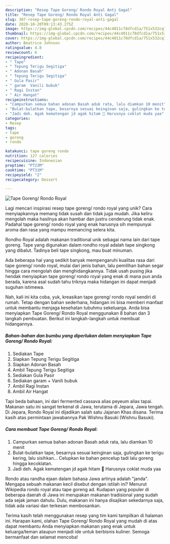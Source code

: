 ```yaml
---
description: "Resep Tape Goreng/ Rondo Royal Anti Gagal"
title: "Resep Tape Goreng/ Rondo Royal Anti Gagal"
slug: 307-resep-tape-goreng-rondo-royal-anti-gagal
date: 2020-10-20T09:13:43.275Z
image: https://img-global.cpcdn.com/recipes/44c4011c78dfcd1a/751x532cq70/tape-goreng-rondo-royal-foto-resep-utama.jpg
thumbnail: https://img-global.cpcdn.com/recipes/44c4011c78dfcd1a/751x532cq70/tape-goreng-rondo-royal-foto-resep-utama.jpg
cover: https://img-global.cpcdn.com/recipes/44c4011c78dfcd1a/751x532cq70/tape-goreng-rondo-royal-foto-resep-utama.jpg
author: Beatrice Johnson
ratingvalue: 4.8
reviewcount: 6
recipeingredient:
- " Tape"
- " Tepung Terigu Segitiga"
- " Adonan Basah"
- " Tepung Terigu Segitiga"
- " Gula Pasir"
- " garam  Vanili bubuk"
- " Ragi Instan"
- " Air Hangat"
recipeinstructions:
- "Campurkan semua bahan adonan Basah aduk rata, lalu diamkan 10 menit"
- "Bulat-bulatkan tape, besarnya sesuai keinginan saja, gulingkan ke terigu kering, lalu sisihkan... Celupkan ke bahan pencelup tadi lalu goreng hingga kecoklatan."
- "Jadi deh. Agak kematengan jd agak hitam 🙈 Harusnya coklat muda yaa"
categories:
- Resep
tags:
- tape
- goreng
- rondo

katakunci: tape goreng rondo 
nutrition: 127 calories
recipecuisine: Indonesian
preptime: "PT23M"
cooktime: "PT31M"
recipeyield: "2"
recipecategory: Dessert

---
```



![Tape Goreng/ Rondo Royal](https://img-global.cpcdn.com/recipes/44c4011c78dfcd1a/751x532cq70/tape-goreng-rondo-royal-foto-resep-utama.jpg)

Lagi mencari inspirasi resep tape goreng/ rondo royal yang unik? Cara menyiapkannya memang tidak susah dan tidak juga mudah. Jika keliru mengolah maka hasilnya akan hambar dan justru cenderung tidak enak. Padahal tape goreng/ rondo royal yang enak harusnya sih mempunyai aroma dan rasa yang mampu memancing selera kita.

Rondho Royal adalah makanan traditional unik sebagai nama lain dari tape goreng. Tape yang digunakan dalam rondho royal adalah tape singkong yang dibalut. Tadinya beli tape singkong, mau buat minuman.

Ada beberapa hal yang sedikit banyak mempengaruhi kualitas rasa dari tape goreng/ rondo royal, mulai dari jenis bahan, lalu pemilihan bahan segar hingga cara mengolah dan menghidangkannya. Tidak usah pusing jika hendak menyiapkan tape goreng/ rondo royal yang enak di mana pun anda berada, karena asal sudah tahu triknya maka hidangan ini dapat menjadi suguhan istimewa.


Nah, kali ini kita coba, yuk, kreasikan tape goreng/ rondo royal sendiri di rumah. Tetap dengan bahan sederhana, hidangan ini bisa memberi manfaat untuk membantu menjaga kesehatan tubuhmu sekeluarga. Anda bisa menyiapkan Tape Goreng/ Rondo Royal menggunakan 8 bahan dan 3 langkah pembuatan. Berikut ini langkah-langkah untuk membuat hidangannya.

<!--inarticleads1-->

##### Bahan-bahan dan bumbu yang diperlukan dalam menyiapkan Tape Goreng/ Rondo Royal:

1. Sediakan  Tape
1. Siapkan  Tepung Terigu Segitiga
1. Siapkan  Adonan Basah
1. Ambil  Tepung Terigu Segitiga
1. Sediakan  Gula Pasir
1. Sediakan  garam + Vanili bubuk
1. Ambil  Ragi Instan
1. Ambil  Air Hangat


Tapi beda bahaan, ini dari fermented cassava alias peyeum alias tapai. Makanan satu ini sangat terkenal di Jawa, terutama di Jepara, Jawa tengah. Di Jepara, Rondo Royal ini dijadikan salah satu Jajanan Khas disana. Terima kasih atas permintaan jawabannya Pak Wishnu Basuki (Wishnu Basuki). 

<!--inarticleads2-->

##### Cara membuat Tape Goreng/ Rondo Royal:

1. Campurkan semua bahan adonan Basah aduk rata, lalu diamkan 10 menit
1. Bulat-bulatkan tape, besarnya sesuai keinginan saja, gulingkan ke terigu kering, lalu sisihkan... Celupkan ke bahan pencelup tadi lalu goreng hingga kecoklatan.
1. Jadi deh. Agak kematengan jd agak hitam 🙈 Harusnya coklat muda yaa


Rondo atau randha ejaan dalam bahasa Jawa artinya adalah &#34;janda&#34;. Mengapa sebuah makanan kecil disebut dengan istilah ini? Menurut Wikipedia rondo royal atau tape goreng ad. Kudapan yang populer di beberapa daerah di Jawa ini merupakan makanan tradisional yang sudah ada sejak jaman dahulu. Dulu, makanan ini hanya disajikan sekedarnya saja, tidak ada variasi dan terkesan membosankan. 

Terima kasih telah menggunakan resep yang tim kami tampilkan di halaman ini. Harapan kami, olahan Tape Goreng/ Rondo Royal yang mudah di atas dapat membantu Anda menyiapkan makanan yang enak untuk keluarga/teman ataupun menjadi ide untuk berbisnis kuliner. Semoga bermanfaat dan selamat mencoba!
